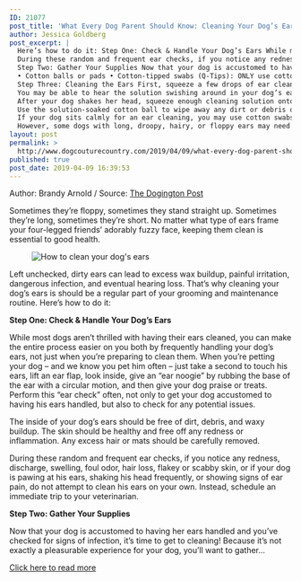 ```yaml
---
ID: 21077
post_title: 'What Every Dog Parent Should Know: Cleaning Your Dog’s Ears'
author: Jessica Goldberg
post_excerpt: |
  Here’s how to do it: Step One: Check & Handle Your Dog’s Ears While most dogs aren’t thrilled with having their ears cleaned, you can make the entire process easier on you both by frequently handling your dog’s ears, not just when you’re preparing to clean them.
  During these random and frequent ear checks, if you notice any redness, discharge, swelling, foul odor, hair loss, flakey or scabby skin, or if your dog is pawing at his ears, shaking his head frequently, or showing signs of ear pain, do not attempt to clean his ears on your own.
  Step Two: Gather Your Supplies Now that your dog is accustomed to having her ears handled and you’ve checked for signs of infection, it’s time to get to cleaning!
  • Cotton balls or pads • Cotton-tipped swabs (Q-Tips): ONLY use cotton swabs to clean folds of the outer ear, NEVER inserting them into the ear canal.
  Step Three: Cleaning the Ears First, squeeze a few drops of ear cleaning solution into one ear.
  You may be able to hear the solution swishing around in your dog’s ear canal as you massage – that’s a good sign that the solution has reached the inner parts of the ear.
  After your dog shakes her head, squeeze enough cleaning solution onto a cotton ball or pad to saturate it.
  Use the solution-soaked cotton ball to wipe away any dirt or debris on the visible part of the dog’s ear.
  If your dog sits calmly for an ear cleaning, you may use cotton swabs soaked in solution to clean within the folds of the outer ear flap.
  However, some dogs with long, droopy, hairy, or floppy ears may need cleaned more often.
layout: post
permalink: >
  http://www.dogcouturecountry.com/2019/04/09/what-every-dog-parent-should-know-cleaning-your-dogs-ears/
published: true
post_date: 2019-04-09 16:39:53
---
```

<p class="article-info-author-source"> <span>Author: Brandy Arnold</span>&nbsp;/&nbsp;<span>Source: <a href="https://www.dogingtonpost.com/what-every-dog-parent-should-know-cleaning-your-dogs-ears/" target="_blank">The Dogington Post</a></span> </p> <p>Sometimes they’re floppy, sometimes they stand straight up. Sometimes they’re long, sometimes they’re short. No matter what type of ears frame your four-legged friends’ adorably fuzzy face, keeping them clean is essential to good health.</p>
<figure><img alt="How to clean your dog's ears" sizes="(max-width: 1000px) 100vw, 1000px" src="https://www.dogingtonpost.com/wp-content/uploads/2019/04/cleaning-ears-min.jpg" srcset="https://www.dogingtonpost.com/wp-content/uploads/2019/04/cleaning-ears-min.jpg 1000w, https://www.dogingtonpost.com/wp-content/uploads/2019/04/cleaning-ears-min-300x200.jpg 300w, https://www.dogingtonpost.com/wp-content/uploads/2019/04/cleaning-ears-min-610x407.jpg 610w"></figure>
<p>Left unchecked, dirty ears can lead to excess wax buildup, painful irritation, dangerous infection, and eventual hearing loss. That’s why cleaning your dog’s ears is should be a regular part of your grooming and maintenance routine. Here’s how to do it:</p>
<p><strong>Step One: Check & Handle Your Dog’s Ears</strong></p>
<p>While most dogs aren’t thrilled with having their ears cleaned, you can make the entire process easier on you both by frequently handling your dog’s ears, not just when you’re preparing to clean them. When you’re petting your dog – and we know you pet him often – just take a second to touch his ears, lift an ear flap, look inside, give an “ear noogie” by rubbing the base of the ear with a circular motion, and then give your dog praise or treats. Perform this “ear check” often, not only to get your dog accustomed to having his ears handled, but also to check for any potential issues.</p>
<p>The inside of your dog’s ears should be free of dirt, debris, and waxy buildup. The skin should be healthy and free off any redness or inflammation. Any excess hair or mats should be carefully removed.</p>
<p>During these random and frequent ear checks, if you notice any redness, discharge, swelling, foul odor, hair loss, flakey or scabby skin, or if your dog is pawing at his ears, shaking his head frequently, or showing signs of ear pain, do not attempt to clean his ears on your own. Instead, schedule an immediate trip to your veterinarian.</p>
<p><strong>Step Two: Gather Your Supplies</strong></p>
<p>Now that your dog is accustomed to having her ears handled and you’ve checked for signs of infection, it’s time to get to cleaning! Because it’s not exactly a pleasurable experience for your dog, you’ll want to gather...</p> <p class="article-info-more"> <a href="https://www.dogingtonpost.com/what-every-dog-parent-should-know-cleaning-your-dogs-ears/" target="_blank">Click here to read more</a> </p>